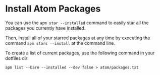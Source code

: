 # Install Atom Packages

You can use the `apm star --installed` command to easily star all the packages you currently have installed.

Then, install all of your starred packages at any time by executing the command `apm stars --install` at the command line.

To create a list of current packages, use the following command in your dotfiles dir:

`apm list --bare --installed --dev false > atom/packages.txt`
